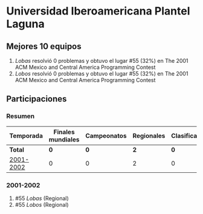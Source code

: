 ---
---

# Universidad Iberoamericana Plantel Laguna

## Mejores 10 equipos

1. _Lobas_ resolvió 0 problemas y obtuvo el lugar #55 (32%) en The 2001 ACM Mexico and Central America Programming Contest
1. _Lobos_ resolvió 0 problemas y obtuvo el lugar #55 (32%) en The 2001 ACM Mexico and Central America Programming Contest

## Participaciones

### Resumen

| Temporada | Finales mundiales | Campeonatos | Regionales | Clasificatorios | Equipos |
| --- | --- | --- | --- | --- | --- |
| **Total** | **0** | **0** | **2** | **0** | **2** |
| [2001-2002](#2001-2002) | 0 | 0 | 2 | 0 | 2 |

### 2001-2002

1. #55 _Lobas_ (Regional)
1. #55 _Lobos_ (Regional)



